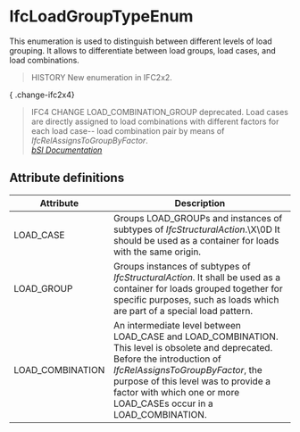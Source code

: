IfcLoadGroupTypeEnum
====================
This enumeration is used to distinguish between different levels of load
grouping. It allows to differentiate between load groups, load cases, and load
combinations.  
  
> HISTORY  New enumeration in IFC2x2.  
  
{ .change-ifc2x4}  
> IFC4 CHANGE  LOAD_COMBINATION_GROUP deprecated. Load cases are directly
> assigned to load combinations with different factors for each load case--
> load combination pair by means of _IfcRelAssignsToGroupByFactor_.  
[ _bSI
Documentation_](https://standards.buildingsmart.org/IFC/DEV/IFC4_2/FINAL/HTML/schema/ifcstructuralanalysisdomain/lexical/ifcloadgrouptypeenum.htm)


Attribute definitions
---------------------
| Attribute        | Description                                                                                                                                                                                                                                                                      |
|------------------|----------------------------------------------------------------------------------------------------------------------------------------------------------------------------------------------------------------------------------------------------------------------------------|
| LOAD_CASE        | Groups LOAD_GROUPs and instances of subtypes of _IfcStructuralAction_.\X\0D It should be used as a container for loads with the same origin.                                                                                                                                     |
| LOAD_GROUP       | Groups instances of subtypes of _IfcStructuralAction_. It shall be used as a container for loads grouped together for specific purposes, such as loads which are part of a special load pattern.                                                                                 |
| LOAD_COMBINATION | An intermediate level between LOAD_CASE and LOAD_COMBINATION. This level is obsolete and deprecated. Before the introduction of _IfcRelAssignsToGroupByFactor_, the purpose of this level was to provide a factor with which one or more LOAD_CASEs occur in a LOAD_COMBINATION. |


